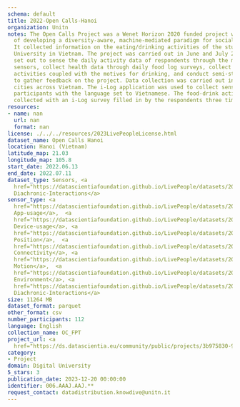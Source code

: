 ```yaml
---
schema: default
title: 2022-Open Calls-Hanoi
organization: Unitn
notes: The Open Calls Project was a Wenet Horizon 2020 funded project with the goal
  of developing a diversity-aware, machine-mediated paradigm for social interactions.
  It collected information on the eating/drinking activities of the students of FPT
  University in Vietnam. The project was carried out in June and July 2022. The project
  set out to sense the daily activity data of respondents through the mobile phone
  sensors, collect health data through daily food log surveys, collect alcohol-drinking
  activities coupled with the motives for drinking, and conduct semi-structured surveys
  to gather feedback on the project. Data collection was carried out in three big
  cities across Vietnam. The i-Log application was used to collect sensor data from
  participants with the language set to Vietnamese. The food-drink activities were
  collected with an i-Log survey filled in by the respondents three times a day.
resources:
- name: nan
  url: nan
  format: nan
license: ./../../resources/2023LivePeopleLicense.html
dataset_name: Open Calls Hanoi
location: Hanoi (Vietnam)
latitude_map: 21.03
longitude_map: 105.8
start_date: 2022.06.13
end_date: 2022.07.11
dataset_type: Sensors, <a 
  href="https://datascientiafoundation.github.io/LivePeople/datasets/2022-OC1-Hanoi-Diachronic-Interactions/">
  Diachronic-Interactions</a>
sensor_type: <a 
  href="https://datascientiafoundation.github.io/LivePeople/datasets/2022-OC1-Hanoi-App-usage/">
  App-usage</a>,  <a 
  href="https://datascientiafoundation.github.io/LivePeople/datasets/2022-OC1-Hanoi-Device-usage/">
  Device-usage</a>, <a 
  href="https://datascientiafoundation.github.io/LivePeople/datasets/2022-OC1-Hanoi-Position/">
  Position</a>,  <a 
  href="https://datascientiafoundation.github.io/LivePeople/datasets/2022-OC1-Hanoi-Connectivity/">
  Connectivity</a>, <a 
  href="https://datascientiafoundation.github.io/LivePeople/datasets/2022-OC1-Hanoi-Motion/">
  Motion</a>,  <a 
  href="https://datascientiafoundation.github.io/LivePeople/datasets/2022-OC1-Hanoi-Environment/">
  Environment</a>, <a 
  href="https://datascientiafoundation.github.io/LivePeople/datasets/2022-OC1-Hanoi-Diachronic-Interactions/">
  Diachronic-Interactions</a>
size: 11264 MB
dataset_format: parquet
other_format: csv
number_participants: 112
language: English
collection_name: OC_FPT
project_url: <a 
  href="https://ds.datascientia.eu/community/public/projects/3b975830-9ecc-4127-855b-f88b8b5fe2ca">https://ds.datascientia.eu/community/public/projects/3b975830-9ecc-4127-855b-f88b8b5fe2ca</a>
category:
- Project
domain: Digital University
5_stars: 3
publication_date: 2023-12-20 00:00:00
identifier: 006.AAAJ.AAJ.**
request_contact: datadistribution.knowdive@unitn.it
---
```

 